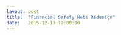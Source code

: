 ```yaml
---
layout: post
title:  "Financial Safety Nets Redesign"
date:   2015-12-13 12:00:00
---
```


<div id="safetyChart"></div>

<style>

svg {
  font: 10px sans-serif;
}

.background path {
  fill: none;
  stroke: none;
  stroke-width: 20px;
  pointer-events: stroke;
}

.foreground path {
  fill: none;
  stroke-width: 2px;
  stroke-linejoin: round;
  stroke-opacity: 0.6;
}

.axis .title {
  font-size: 9px;
  font-weight: bold;
  text-transform: uppercase;
}

.axis line,
.axis path {
  fill: none;
  stroke: #bdbdbd;
  stroke-width: 0.5px;
  shape-rendering: crispEdges;
}

.label {
  -webkit-transition: fill 125ms linear;
}

.active .label:not(.inactive) {
  font-weight: bold;
}

.label.inactive {
  fill: #ccc;
}

.foreground path.inactive {
  stroke: #ccc;
  stroke-opacity: .5;
  stroke-width: 1px;
}

</style>

<script src="{{ site.baseurl }}/js/colorbrewer.js"></script>

<script>

// Based on http://bl.ocks.org/mbostock/3709000

var margin = {top: 180, right: 80, bottom: 20, left: 120},
    width = 740 - margin.left - margin.right,
    height = 600 - margin.top - margin.bottom;

var dimensions = [
  {
    name: "Name",
    scale: d3.scale.ordinal().rangePoints([0, height]),
    type: String
  },
  {
    name: "RRSPs, RRIFs, LIRAs and other",
    scale: d3.scale.linear().range([height, 0]),
    type: Number
  },
  {
    name: "EPPs",
    scale: d3.scale.linear().range([height, 0]),
    type: Number
  },
  {
    name: "Deposits in financial institutions",
    scale: d3.scale.linear().range([height, 0]),
    type: Number
  },
  {
    name: "Mutual & investment funds, income trusts",
    scale: d3.scale.linear().range([height, 0]),
    type: Number
  },
  {
    name: "Stocks",
    scale: d3.scale.linear().range([height, 0]),
    type: Number
  },
  {
    name: "Bonds",
    scale: d3.scale.linear().range([height, 0]),
    type: Number
  },
  {
    name: "TFSA",
    scale: d3.scale.linear().range([height, 0]),
    type: Number
  },
  {
    name: "Other financial assets",
    scale: d3.scale.linear().range([height, 0]),
    type: Number
  },
  {
    name: "Principal residence",
    scale: d3.scale.linear().range([height, 0]),
    type: Number
  },
  {
    name: "Other real estate",
    scale: d3.scale.linear().range([height, 0]),
    type: Number
  },
  {
    name: "Vehicles",
    scale: d3.scale.linear().range([height, 0]),
    type: Number
  },
  {
    name: "Equity in business",
    scale: d3.scale.linear().range([height, 0]),
    type: Number
  }
];

var colourReds = d3.scale.ordinal()
    .domain(["1999", "2005", "2012"])
    .range(["#e31a1c", "#e31a1c", "#e31a1c"]);
var colourBlues = d3.scale.ordinal()
    .domain(["1999", "2005", "2012"])
    .range(["#1f78b4", "#1f78b4", "#1f78b4"]);
var colourPurples = d3.scale.ordinal()
    .domain(["1999", "2005", "2012"])
    .range(["#33a02c", "#33a02c", "#33a02c"]);
var colourOranges = d3.scale.ordinal()
    .domain(["1999", "2005", "2012"])
    .range(["#ff7f00", "#ff7f00", "#ff7f00"]);

var x = d3.scale.ordinal()
    .domain(dimensions.map(function(d) { return d.name; }))
    .rangePoints([0, width]);

var line = d3.svg.line()
    .defined(function(d) { return !isNaN(d[1]); });

var yAxis = d3.svg.axis()
    .orient("left");

var svg = d3.select("#safetyChart").append("svg")
    .attr("width", width + margin.left + margin.right)
    .attr("height", height + margin.top + margin.bottom)
  .append("g")
    .attr("transform", "translate(" + margin.left + "," + margin.top + ")");

var dimension = svg.selectAll(".dimension")
    .data(dimensions)
  .enter().append("g")
    .attr("class", "dimension")
    .attr("transform", function(d) { return "translate(" + x(d.name) + ")"; });

d3.csv("{{ site.baseurl }}/data/2015/12/finsafety.csv", function(error, data) {
  if (error) throw error;

  dimensions.forEach(function(dimension) {
    dimension.scale.domain(dimension.type === Number
        ? d3.extent(data, function(d) { return +d[dimension.name]; })
        : data.map(function(d) { return d[dimension.name]; }).reverse());
  });

  var background = svg.append("g")
      .attr("class", "background")
    .selectAll("path")
      .data(data)
    .enter().append("path")
      .attr("d", drawInit);

  background.transition()
      .duration(2000)
      .attr("d", draw);

  var foreground = svg.append("g")
      .attr("class", "foreground")
    .selectAll("path")
      .data(data)
    .enter().append("path")
      .attr("d", drawInit)
      .attr("stroke", function(d) {
        if (d.Name.substr(0,6) === "Lowest") {
          return colourReds(d.Name.substr(-4));
        } else if (d.Name.substr(0,6) === "Second") {
          return colourBlues(d.Name.substr(-4));
        } else if (d.Name.substr(0,6) === "Middle") {
          return colourOranges(d.Name.substr(-4));
        } else {
          return colourPurples(d.Name.substr(-4));
        }
      })
      .classed("inactive", function(d) { return d.Name.substr(-4) !== "2012"; })
      ;

  foreground.transition()
      .delay(function(d, i) {
        return i * 200;
      })
      .duration(1000)
      .attr("d", draw);

  dimension.append("g")
      .attr("class", "axis")
      .each(function(d) { d3.select(this).call(yAxis.scale(d.scale)); })
    .append("text")
      .attr("class", "title")
      .attr("text-anchor", "start")
      .attr("y", -3)
      .attr("x", 3)
      .attr("transform", "rotate(-45)")
      .text(function(d) { 
        if (d.name === "Name") {
          return "";
        } else {
          return d.name; 
        }});

  // Rebind the axis data to simplify mouseover.
  svg.select(".axis").selectAll("text:not(.title)")
      .attr("class", "label")
      .data(data, function(d) { return d.Name || d; });

  var projection = svg.selectAll(".axis text,.background path,.foreground path")
      .on("click", function(d) {
        if (d3.select(this).classed("inactive")) {
         // svg.classed("active", false);
          projection.filter(function(p) { return p === d; })
            .classed("inactive", false);
        } else {
         // svg.classed("active", true);
          projection.filter(function(p) { return p === d; })
            .classed("inactive", true);
        }
        //d3.select(this).classed("inactive", !d3.select(this).classed("inactive"));
      });
      //.on("mouseover", mouseover)
      //.on("mouseout", mouseout);

  function mouseover(d) {
    console.log(d);
    svg.classed("active", true);
    projection.classed("inactive", function(p) { return p !== d; });
    projection.classed("selected", function(p) { return p === d; });
    projection.filter(function(p) { return p === d; }).each(moveToFront);
  }

  function mouseout(d) {
    svg.classed("active", false);
    projection.classed("inactive", false);
  }

  function moveToFront() {
    this.parentNode.appendChild(this);
  }
});

function drawInit(d) {
  return line(dimensions.map(function(dimension) {
    return [0, dimensions[0].scale(d["Name"])];
  }));
}

function draw(d) {
  return line(dimensions.map(function(dimension) {
    return [x(dimension.name), dimension.scale(d[dimension.name])];
  }));
}

</script>
